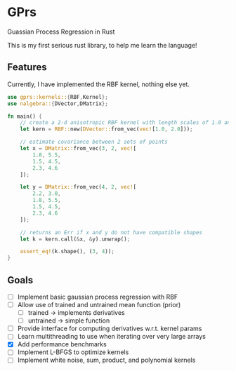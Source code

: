 # GPrs

Guassian Process Regression in Rust

This is my first serious rust library, to help me learn the language!

## Features

Currently, I have implemented the RBF kernel, nothing else yet.

```rs
use gprs::kernels::{RBF,Kernel};
use nalgebra::{DVector,DMatrix};

fn main() {
    // create a 2-d anisotropic RBF kernel with length scales of 1.0 and 2.0
    let kern = RBF::new(DVector::from_vec(vec![1.0, 2.0]));

    // estimate covariance between 2 sets of points
    let x = DMatrix::from_vec(3, 2, vec![
        1.8, 5.5,
        1.5, 4.5,
        2.3, 4.6
    ]);

    let y = DMatrix::from_vec(4, 2, vec![
        2.2, 3.0,
        1.8, 5.5,
        1.5, 4.5,
        2.3, 4.6
    ]);

    // returns an Err if x and y do not have compatible shapes
    let k = kern.call(&x, &y).unwrap();

    assert_eq!(k.shape(), (3, 4));
}
```

## Goals

- [ ] Implement basic gaussian process regression with RBF
- [ ] Allow use of trained and untrained mean function (prior)
  - [ ] trained -> implements derivatives
  - [ ] untrained -> simple function
- [ ] Provide interface for computing derivatives w.r.t. kernel params
- [ ] Learn multithreading to use when iterating over very large arrays
- [x] Add performance benchmarks
- [ ] Implement L-BFGS to optimize kernels
- [ ] Implement white noise, sum, product, and polynomial kernels
